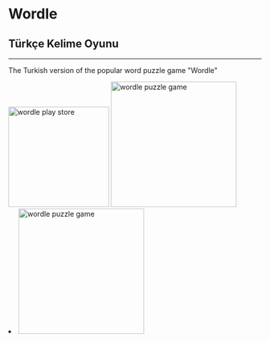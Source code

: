 # Wordle
## Türkçe Kelime Oyunu

---
 <p>The Turkish version of the popular word puzzle game "Wordle"</p>
<img src="https://play.google.com/intl/en_us/badges/static/images/badges/en_badge_web_generic.png" alt="wordle play store" width="200"/>

<img src="https://play-lh.googleusercontent.com/wnFQQel2QeRWi210JvrUo8uOhAzLtao21BYg_eGeGYnLzHibHua1ZY6wsVktLump4wvK=w2560-h1440" alt="wordle puzzle game" width="250"/>
<li><img src="https://play-lh.googleusercontent.com/cwIa2kID4xpY68F--xuvFOfrLOPY71OjyZCX2VO_4w8lX-xvz2w2eFd8dZUu3a1C-Os=w2560-h1440" alt="wordle puzzle game" width="250"/>
